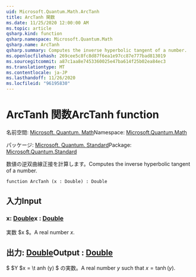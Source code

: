 ```yaml
---
uid: Microsoft.Quantum.Math.ArcTanh
title: ArcTanh 関数
ms.date: 11/25/2020 12:00:00 AM
ms.topic: article
qsharp.kind: function
qsharp.namespace: Microsoft.Quantum.Math
qsharp.name: ArcTanh
qsharp.summary: Computes the inverse hyperbolic tangent of a number.
ms.openlocfilehash: 269cee5c8fc8d87f6ea1e97cc87e777bad813019
ms.sourcegitcommit: a87c1aa8e7453360025e47ba614f25b02ea84ec3
ms.translationtype: MT
ms.contentlocale: ja-JP
ms.lasthandoff: 11/26/2020
ms.locfileid: "96195830"
---
```

# <a name="arctanh-function"></a><span data-ttu-id="b0617-102">ArcTanh 関数</span><span class="sxs-lookup"><span data-stu-id="b0617-102">ArcTanh function</span></span>

<span data-ttu-id="b0617-103">名前空間: [Microsoft. Quantum. Math](xref:Microsoft.Quantum.Math)</span><span class="sxs-lookup"><span data-stu-id="b0617-103">Namespace: [Microsoft.Quantum.Math](xref:Microsoft.Quantum.Math)</span></span>

<span data-ttu-id="b0617-104">パッケージ: [Microsoft. Quantum. Standard](https://nuget.org/packages/Microsoft.Quantum.Standard)</span><span class="sxs-lookup"><span data-stu-id="b0617-104">Package: [Microsoft.Quantum.Standard](https://nuget.org/packages/Microsoft.Quantum.Standard)</span></span>


<span data-ttu-id="b0617-105">数値の逆双曲線正接を計算します。</span><span class="sxs-lookup"><span data-stu-id="b0617-105">Computes the inverse hyperbolic tangent of a number.</span></span>

```qsharp
function ArcTanh (x : Double) : Double
```


## <a name="input"></a><span data-ttu-id="b0617-106">入力</span><span class="sxs-lookup"><span data-stu-id="b0617-106">Input</span></span>

### <a name="x--double"></a><span data-ttu-id="b0617-107">x: [Double](xref:microsoft.quantum.lang-ref.double)</span><span class="sxs-lookup"><span data-stu-id="b0617-107">x : [Double](xref:microsoft.quantum.lang-ref.double)</span></span>

<span data-ttu-id="b0617-108">実数 $x $。</span><span class="sxs-lookup"><span data-stu-id="b0617-108">A real number $x$.</span></span>



## <a name="output--double"></a><span data-ttu-id="b0617-109">出力: [Double](xref:microsoft.quantum.lang-ref.double)</span><span class="sxs-lookup"><span data-stu-id="b0617-109">Output : [Double](xref:microsoft.quantum.lang-ref.double)</span></span>

<span data-ttu-id="b0617-110">$ $Y $x = \t anh (y) $ の実数。</span><span class="sxs-lookup"><span data-stu-id="b0617-110">A real number $y$ such that $x = \tanh(y)$.</span></span>